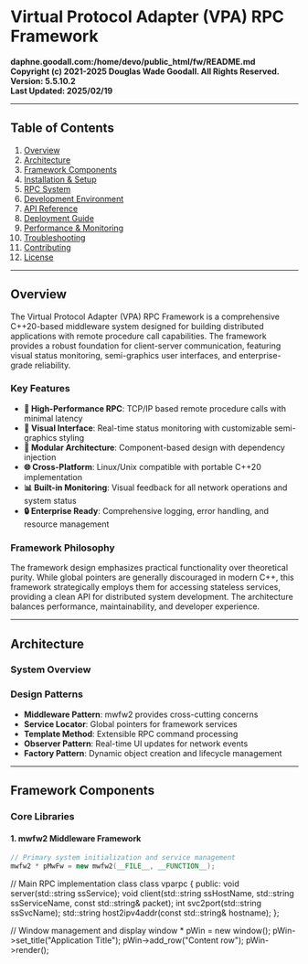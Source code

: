 # Virtual Protocol Adapter (VPA) RPC Framework

**daphne.goodall.com:/home/devo/public_html/fw/README.md**  
**Copyright (c) 2021-2025 Douglas Wade Goodall. All Rights Reserved.**  
**Version: 5.5.10.2**  
**Last Updated: 2025/02/19**

---

## Table of Contents

1. [Overview](#overview)
2. [Architecture](#architecture)
3. [Framework Components](#framework-components)
4. [Installation & Setup](#installation--setup)
5. [RPC System](#rpc-system)
6. [Development Environment](#development-environment)
7. [API Reference](#api-reference)
8. [Deployment Guide](#deployment-guide)
9. [Performance & Monitoring](#performance--monitoring)
10. [Troubleshooting](#troubleshooting)
11. [Contributing](#contributing)
12. [License](#license)

---

## Overview

The Virtual Protocol Adapter (VPA) RPC Framework is a comprehensive C++20-based middleware system designed for building distributed applications with remote procedure call capabilities. The framework provides a robust foundation for client-server communication, featuring visual status monitoring, semi-graphics user interfaces, and enterprise-grade reliability.

### Key Features

- **🚀 High-Performance RPC**: TCP/IP based remote procedure calls with minimal latency
- **🎨 Visual Interface**: Real-time status monitoring with customizable semi-graphics styling
- **🔧 Modular Architecture**: Component-based design with dependency injection
- **🌐 Cross-Platform**: Linux/Unix compatible with portable C++20 implementation
- **📊 Built-in Monitoring**: Visual feedback for all network operations and system status
- **🔒 Enterprise Ready**: Comprehensive logging, error handling, and resource management

### Framework Philosophy

The framework design emphasizes practical functionality over theoretical purity. While global pointers are generally discouraged in modern C++, this framework strategically employs them for accessing stateless services, providing a clean API for distributed system development. The architecture balances performance, maintainability, and developer experience.

---

## Architecture

### System Overview

### Design Patterns

- **Middleware Pattern**: mwfw2 provides cross-cutting concerns
- **Service Locator**: Global pointers for framework services
- **Template Method**: Extensible RPC command processing
- **Observer Pattern**: Real-time UI updates for network events
- **Factory Pattern**: Dynamic object creation and lifecycle management

---

## Framework Components

### Core Libraries

#### 1. mwfw2 Middleware Framework
```cpp
// Primary system initialization and service management
mwfw2 * pMwFw = new mwfw2(__FILE__, __FUNCTION__);
```

// Main RPC implementation class
class vparpc {
public:
    void server(std::string ssService);
    void client(std::string ssHostName, std::string ssServiceName, const std::string& packet);
    int svc2port(std::string ssSvcName);
    std::string host2ipv4addr(const std::string& hostname);
};

// Window management and display
window * pWin = new window();
pWin->set_title("Application Title");
pWin->add_row("Content row");
pWin->render();